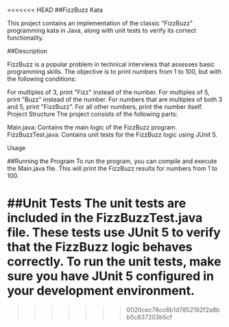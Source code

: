 <<<<<<< HEAD
##FizzBuzz Kata

This project contains an implementation of the classic "FizzBuzz" programming kata in Java, along with unit tests to verify its correct functionality.

##Description

FizzBuzz is a popular problem in technical interviews that assesses basic programming skills. The objective is to print numbers from 1 to 100, but with the following conditions:

For multiples of 3, print "Fizz" instead of the number.
For multiples of 5, print "Buzz" instead of the number.
For numbers that are multiples of both 3 and 5, print "FizzBuzz".
For all other numbers, print the number itself.
Project Structure
The project consists of the following parts:

Main.java: Contains the main logic of the FizzBuzz program.
FizzBuzzTest.java: Contains unit tests for the FizzBuzz logic using JUnit 5.

Usage

##Running the Program
To run the program, you can compile and execute the Main.java file. This will print the FizzBuzz results for numbers from 1 to 100.

##Unit Tests
The unit tests are included in the FizzBuzzTest.java file. These tests use JUnit 5 to verify that the FizzBuzz logic behaves correctly. To run the unit tests, make sure you have JUnit 5 configured in your development environment.
=======

>>>>>>> 0020cec78cc6b1d7852162f2a8bb5c837203b5cf
